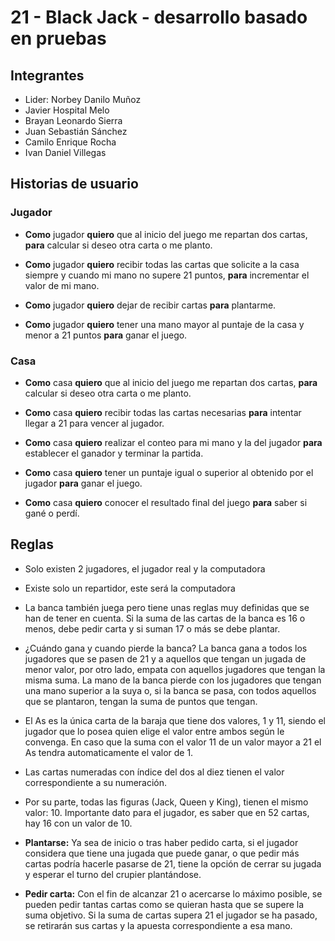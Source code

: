 # 21 - Black Jack - desarrollo basado en pruebas

## Integrantes

- Lider: Norbey Danilo Muñoz
- Javier Hospital Melo
- Brayan Leonardo Sierra
- Juan Sebastián Sánchez
- Camilo Enrique Rocha
- Ivan Daniel Villegas

## Historias de usuario

### Jugador

- __Como__ jugador __quiero__ que al inicio del juego me repartan dos cartas, __para__ calcular si deseo otra carta o me planto.

- __Como__ jugador __quiero__ recibir todas las cartas que solicite a la casa siempre y cuando mi mano no supere 21 puntos, __para__ incrementar el valor de mi mano.

-	__Como__ jugador __quiero__ dejar de recibir cartas __para__ plantarme.

- __Como__ jugador __quiero__ tener una mano mayor al puntaje de la casa y menor a 21 puntos __para__ ganar el juego.

### Casa 

-	__Como__ casa __quiero__ que al inicio del juego me repartan dos cartas, __para__ calcular si deseo otra carta o me planto.

- __Como__ casa __quiero__ recibir todas las cartas necesarias __para__ intentar llegar a 21 para vencer al jugador.

- __Como__ casa __quiero__ realizar el conteo para mi mano y la del jugador __para__ establecer el ganador y terminar la partida.

- __Como__ casa __quiero__ tener un puntaje igual o superior al obtenido por el jugador __para__ ganar el juego.

-	__Como__ casa __quiero__ conocer el resultado final del juego __para__ saber si gané o perdí.


## Reglas

- Solo existen 2 jugadores, el jugador real y la computadora
- Existe solo un repartidor, este será la computadora

- La banca también juega pero tiene unas reglas muy definidas que se han de tener en cuenta. Si la suma de las cartas de la banca es 16 o menos, debe pedir carta y si suman 17 o más se debe plantar.

- ¿Cuándo gana y cuando pierde la banca? La banca gana a todos los jugadores que se pasen de 21 y a aquellos que tengan un jugada de menor valor, por otro lado, empata con aquellos jugadores que tengan la misma suma. La mano de la banca pierde con los jugadores que tengan una mano superior a la suya o, si la banca se pasa, con todos aquellos que se plantaron, tengan la suma de puntos que tengan.

- El As es la única carta de la baraja que tiene dos valores, 1 y 11, siendo el jugador que lo posea quien elige el valor entre ambos según le convenga. En caso que la suma con el valor 11 de un valor mayor a 21 el As tendra automaticamente el valor de 1.

- Las cartas numeradas con índice del dos al diez tienen el valor correspondiente a su numeración.

- Por su parte, todas las figuras (Jack, Queen y King), tienen el mismo valor: 10. Importante dato para el jugador, es saber que en 52 cartas, hay 16 con un valor de 10.

- **Plantarse:** Ya sea de inicio o tras haber pedido carta, si el jugador considera que tiene una jugada que puede ganar, o que pedir más cartas podría hacerle pasarse de 21, tiene la opción de cerrar su jugada y esperar el turno del crupier plantándose.

- **Pedir carta:** Con el fin de alcanzar 21 o acercarse lo máximo posible, se pueden pedir tantas cartas como se quieran hasta que se supere la suma objetivo. Si la suma de cartas supera 21 el jugador se ha pasado, se retirarán sus cartas y la apuesta correspondiente a esa mano.